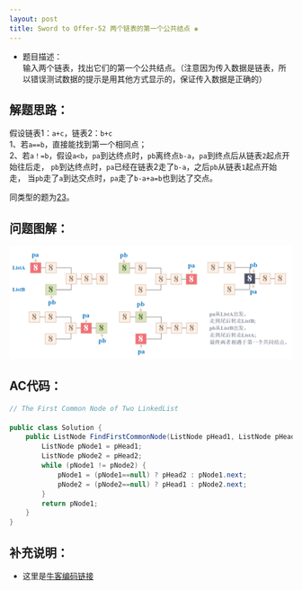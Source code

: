 ```yaml
---
layout: post
title: Sword to Offer-52 两个链表的第一个公共结点 ❀
---
```


* 题目描述：  
输入两个链表，找出它们的第一个公共结点。（注意因为传入数据是链表，所以错误测试数据的提示是用其他方式显示的，保证传入数据是正确的）  

## 解题思路：

假设链表1：`a+c`，链表2：`b+c`  
1、若`a==b`，直接能找到第一个相同点；  
2、若`a！=b`，假设`a<b`，`pa`到达终点时，`pb`离终点`b-a`，`pa`到终点后从链表`2`起点开始往后走，
`pb`到达终点时，`pa`已经在链表2走了`b-a`，之后`pb`从链表`1`起点开始走，
当`pb`走了`a`到达交点时，`pa`走了`b-a+a=b`也到达了交点。

同类型的题为[23](https://yangzail.github.io/algorithm/2020-04-10-Enterance-of-Circle-in-Linkedlist/)。


## 问题图解：

<center>
    <img src="/assets/img/blog/sword-offer-52.png">
</center>


## AC代码：

```java
// The First Common Node of Two LinkedList

public class Solution {
    public ListNode FindFirstCommonNode(ListNode pHead1, ListNode pHead2) {
        ListNode pNode1 = pHead1;
        ListNode pNode2 = pHead2;
        while (pNode1 != pNode2) {
            pNode1 = (pNode1==null) ? pHead2 : pNode1.next;
            pNode2 = (pNode2==null) ? pHead1 : pNode2.next;
        }
        return pNode1;
    }
}
```


## 补充说明： 

* 这里是[牛客编码链接](https://www.nowcoder.com/practice/6ab1d9a29e88450685099d45c9e31e46?tpId=13&&tqId=11189&rp=1&ru=/ta/coding-interviews&qru=/ta/coding-interviews/question-ranking)